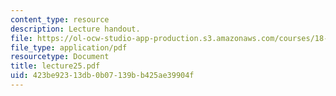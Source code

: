 ```yaml
---
content_type: resource
description: Lecture handout.
file: https://ol-ocw-studio-app-production.s3.amazonaws.com/courses/18-330-introduction-to-numerical-analysis-spring-2004/423be92313db0b07139bb425ae39904f_lecture25.pdf
file_type: application/pdf
resourcetype: Document
title: lecture25.pdf
uid: 423be923-13db-0b07-139b-b425ae39904f
---
```

